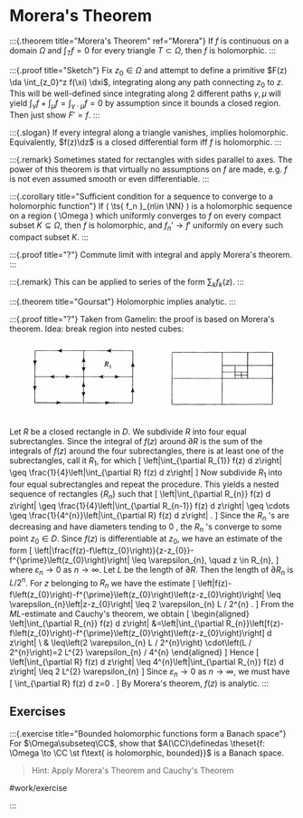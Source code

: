 # Morera's Theorem 

:::{.theorem title="Morera's Theorem" ref="Morera"}
If $f$ is continuous on a domain $\Omega$ and $\int_T f = 0$ for every triangle $T\subset \Omega$, then $f$ is holomorphic.
:::

:::{.proof title="Sketch"}
Fix $z_0\in \Omega$ and attempt to define a primitive $F(z) \da \int_{z_0}^z f(\xi) \dxi$, integrating along any path connecting $z_0$ to $z$.
This will be well-defined since integrating along 2 different paths $\gamma, \mu$ will yield $\int_\gamma f + \int_\mu f = \int_{\gamma \cdot \mu} f = 0$ by assumption since it bounds a closed region.
Then just show $F' = f$.
:::

:::{.slogan}
If every integral along a triangle vanishes, implies holomorphic.
Equivalently, $f(z)\dz$ is a closed differential form iff $f$ is holomorphic.
:::

:::{.remark}
Sometimes stated for rectangles with sides parallel to axes.
The power of this theorem is that virtually no assumptions on $f$ are made, e.g. $f$ is not even assumed smooth or even differentiable.
:::

:::{.corollary title="Sufficient condition for a sequence to converge to a holomorphic function"}
If \( \ts{ f_n }_{n\in \NN} \) is a holomorphic sequence on a region \( \Omega  \) which uniformly converges to $f$ on every compact subset $K \subseteq \Omega$, then $f$ is holomorphic, and $f_n' \to f'$ uniformly on every such compact subset $K$.
:::

:::{.proof title="?"}
Commute limit with integral and apply Morera's theorem.
:::

:::{.remark}
This can be applied to series of the form $\sum_k f_k(z)$.
:::

:::{.theorem title="Goursat"}
Holomorphic implies analytic.
:::

:::{.proof title="?"}
Taken from Gamelin: the proof is based on Morera's theorem. 
Idea: break region into nested cubes:

![](figures/2021-12-10_19-47-54.png)

Let $R$ be a closed rectangle in $D$. We subdivide $R$ into four equal subrectangles. Since the integral of $f(z)$ around $\partial R$ is the sum of the integrals of $f(z)$ around the four subrectangles, there is at least one of the subrectangles, call it $R_{1}$, for which
\[
\left|\int_{\partial R_{1}} f(z) d z\right| \geq \frac{1}{4}\left|\int_{\partial R} f(z) d z\right|
\]
Now subdivide $R_{1}$ into four equal subrectangles and repeat the procedure. This yields a nested sequence of rectangles $\left\{R_{n}\right\}$ such that
\[
\left|\int_{\partial R_{n}} f(z) d z\right| \geq \frac{1}{4}\left|\int_{\partial R_{n-1}} f(z) d z\right| \geq \cdots \geq \frac{1}{4^{n}}\left|\int_{\partial R} f(z) d z\right| .
\]
Since the $R_{n}$ 's are decreasing and have diameters tending to 0 , the $R_{n}$ 's converge to some point $z_{0} \in D$. Since $f(z)$ is differentiable at $z_{0}$, we have an estimate of the form
\[
\left|\frac{f(z)-f\left(z_{0}\right)}{z-z_{0}}-f^{\prime}\left(z_{0}\right)\right| \leq \varepsilon_{n}, \quad z \in R_{n},
\]
where $\varepsilon_{n} \rightarrow 0$ as $n \rightarrow \infty$. Let $L$ be the length of $\partial R$. Then the length of $\partial R_{n}$ is $L / 2^{n}$. For $z$ belonging to $R_{n}$ we have the estimate
\[
\left|f(z)-f\left(z_{0}\right)-f^{\prime}\left(z_{0}\right)\left(z-z_{0}\right)\right| \leq \varepsilon_{n}\left|z-z_{0}\right| \leq 2 \varepsilon_{n} L / 2^{n} .
\]
From the $M L$-estimate and Cauchy's theorem, we obtain
\[
\begin{aligned}
\left|\int_{\partial R_{n}} f(z) d z\right| &=\left|\int_{\partial R_{n}}\left[f(z)-f\left(z_{0}\right)-f^{\prime}\left(z_{0}\right)\left(z-z_{0}\right)\right] d z\right| \\
& \leq\left(2 \varepsilon_{n} L / 2^{n}\right) \cdot\left(L / 2^{n}\right)=2 L^{2} \varepsilon_{n} / 4^{n}
\end{aligned}
\]
Hence
\[
\left|\int_{\partial R} f(z) d z\right| \leq 4^{n}\left|\int_{\partial R_{n}} f(z) d z\right| \leq 2 L^{2} \varepsilon_{n}
\]
Since $\varepsilon_{n} \rightarrow 0$ as $n \rightarrow \infty$, we must have
\[
\int_{\partial R} f(z) d z=0 .
\]
By Morera's theorem, $f(z)$ is analytic.
:::

## Exercises

:::{.exercise title="Bounded holomorphic functions form a Banach space"}
For $\Omega\subseteq\CC$, show that $A(\CC)\definedas \theset{f: \Omega \to \CC \st f\text{ is holomorphic, bounded}}$ is a Banach space.

> Hint: Apply Morera's Theorem and Cauchy's Theorem

#work/exercise

:::


